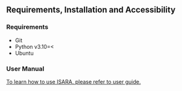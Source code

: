 ## Requirements, Installation and Accessibility

### Requirements

* Git 
* Python v3.10=<
* Ubuntu

### User Manual

[To learn how to use ISARA, please refer to user guide.](manual.md)